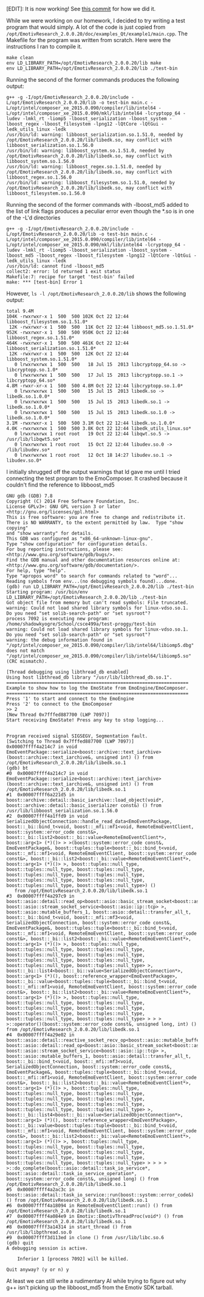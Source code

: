 <!-- 
.. title: Test EDK program mostly compiles so far
.. slug: test-edk-program-mostly-compiles-so-far
.. date: 2014-11-16 19:09:36 UTC-08:00
.. tags: linux,emotiv,sdk,compiling troubles,test program
.. link: 
.. description: 
.. type: text
.. author: phora
-->

[EDIT]: It is now working! See [this commit](https://github.com/RoboBrainz/Test-EmoSDK/commit/32beedfc483208c4be261b2dd0704a7fb0e22b30) for how we did it.

While we were working on our homework, I decided to try writing a test program that would simply. A lot of the code is just copied from ```/opt/EmotivResearch_2.0.0.20/doc/examples_Qt/example1/main.cpp```. The Makefile for the program was written from scratch. Here were the instructions I ran to compile it.

	make clean
	env LD_LIBRARY_PATH=/opt/EmotivResearch_2.0.0.20/lib make
	env LD_LIBRARY_PATH=/opt/EmotivResearch_2.0.0.20/lib ./test-bin

Running the second of the former commands produces the following output:

	g++ -g -I/opt/EmotivResearch_2.0.0.20/include -L/opt/EmotivResearch_2.0.0.20/lib -o test-bin main.c -L/opt/intel/composer_xe_2015.0.090/compiler/lib/intel64 -L/opt/intel/composer_xe_2015.0.090/mkl/lib/intel64 -lcryptopp_64 -ludev -lmkl_rt -liomp5 -lboost_serialization -lboost_system -lboost_regex -lboost_filesystem -lpng12 -lQtCore -lQtGui -ledk_utils_linux -ledk 
	/usr/bin/ld: warning: libboost_serialization.so.1.51.0, needed by /opt/EmotivResearch_2.0.0.20/lib/libedk.so, may conflict with libboost_serialization.so.1.56.0
	/usr/bin/ld: warning: libboost_system.so.1.51.0, needed by /opt/EmotivResearch_2.0.0.20/lib/libedk.so, may conflict with libboost_system.so.1.56.0
	/usr/bin/ld: warning: libboost_regex.so.1.51.0, needed by /opt/EmotivResearch_2.0.0.20/lib/libedk.so, may conflict with libboost_regex.so.1.56.0
	/usr/bin/ld: warning: libboost_filesystem.so.1.51.0, needed by /opt/EmotivResearch_2.0.0.20/lib/libedk.so, may conflict with libboost_filesystem.so.1.56.0


Running the second of the former commands with -lboost_md5 added to the list of link flags produces a peculiar error even though the *.so is in one of the -L'd directories

	g++ -g -I/opt/EmotivResearch_2.0.0.20/include -L/opt/EmotivResearch_2.0.0.20/lib -o test-bin main.c -L/opt/intel/composer_xe_2015.0.090/compiler/lib/intel64 -L/opt/intel/composer_xe_2015.0.090/mkl/lib/intel64 -lcryptopp_64 -ludev -lmkl_rt -liomp5 -lboost_serialization -lboost_system -lboost_md5 -lboost_regex -lboost_filesystem -lpng12 -lQtCore -lQtGui -ledk_utils_linux -ledk 
	/usr/bin/ld: cannot find -lboost_md5
	collect2: error: ld returned 1 exit status
	Makefile:7: recipe for target 'test-bin' failed
	make: *** [test-bin] Error 1


However, ```ls -l /opt/EmotivResearch_2.0.0.20/lib``` shows the following output:

	total 9.4M
	104K -rwxrwxr-x 1  500  500 102K Oct 22 12:44 libboost_filesystem.so.1.51.0*
	 12K -rwxrwxr-x 1  500  500  11K Oct 22 12:44 libboost_md5.so.1.51.0*
	952K -rwxrwxr-x 1  500  500 950K Oct 22 12:44 libboost_regex.so.1.51.0*
	464K -rwxrwxr-x 1  500  500 461K Oct 22 12:44 libboost_serialization.so.1.51.0*
	 12K -rwxrwxr-x 1  500  500  12K Oct 22 12:44 libboost_system.so.1.51.0*
	   0 lrwxrwxrwx 1  500  500   18 Jul 15  2013 libcryptopp_64.so -> libcryptopp.so.1.0*
	   0 lrwxrwxrwx 1  500  500   17 Jul 15  2013 libcryptopp.so.1 -> libcryptopp_64.so*
	4.8M -rwxr-xr-x 1  500  500 4.8M Oct 22 12:44 libcryptopp.so.1.0*
	   0 lrwxrwxrwx 1  500  500   15 Jul 15  2013 libedk.so -> libedk.so.1.0.0*
	   0 lrwxrwxrwx 1  500  500   15 Jul 15  2013 libedk.so.1 -> libedk.so.1.0.0*
	   0 lrwxrwxrwx 1  500  500   15 Jul 15  2013 libedk.so.1.0 -> libedk.so.1.0.0*
	3.1M -rwxrwxr-x 1  500  500 3.1M Oct 22 12:44 libedk.so.1.0.0*
	4.0K -rwxrwxrwx 1  500  500 3.8K Oct 22 12:44 libedk_utils_linux.so*
	   0 lrwxrwxrwx 1 root root   19 Oct 22 12:44 libqwt.so.5 -> /usr/lib/libqwt5.so*
	   0 lrwxrwxrwx 1 root root   15 Oct 22 12:44 libudev.so.0 -> /lib/libudev.so*
	   0 lrwxrwxrwx 1 root root   12 Oct 18 14:27 libudev.so.1 -> libudev.so.0*

I initially shrugged off the output warnings that ld gave me until I tried connecting the test program to the EmoComposer. It crashed because it couldn't find the reference to libboost_md5

	GNU gdb (GDB) 7.8
	Copyright (C) 2014 Free Software Foundation, Inc.
	License GPLv3+: GNU GPL version 3 or later <http://gnu.org/licenses/gpl.html>
	This is free software: you are free to change and redistribute it.
	There is NO WARRANTY, to the extent permitted by law.  Type "show copying"
	and "show warranty" for details.
	This GDB was configured as "x86_64-unknown-linux-gnu".
	Type "show configuration" for configuration details.
	For bug reporting instructions, please see:
	<http://www.gnu.org/software/gdb/bugs/>.
	Find the GDB manual and other documentation resources online at:
	<http://www.gnu.org/software/gdb/documentation/>.
	For help, type "help".
	Type "apropos word" to search for commands related to "word"...
	Reading symbols from env...(no debugging symbols found)...done.
	(gdb) run LD_LIBRARY_PATH=/opt/EmotivResearch_2.0.0.20/lib ./test-bin
	Starting program: /usr/bin/env LD_LIBRARY_PATH=/opt/EmotivResearch_2.0.0.20/lib ./test-bin
	Got object file from memory but can't read symbols: File truncated.
	warning: Could not load shared library symbols for linux-vdso.so.1.
	Do you need "set solib-search-path" or "set sysroot"?
	process 7092 is executing new program: /home/shadowkyogre/School/csce499a/test-proggy/test-bin
	warning: Could not load shared library symbols for linux-vdso.so.1.
	Do you need "set solib-search-path" or "set sysroot"?
	warning: the debug information found in "/opt/intel/composer_xe_2015.0.090/compiler/lib/intel64/libiomp5.dbg" does not match "/opt/intel/composer_xe_2015.0.090/compiler/lib/intel64/libiomp5.so" (CRC mismatch).

	[Thread debugging using libthread_db enabled]
	Using host libthread_db library "/usr/lib/libthread_db.so.1".
	===================================================================
	Example to show how to log the EmoState from EmoEngine/EmoComposer.
	===================================================================
	Press '1' to start and connect to the EmoEngine                    
	Press '2' to connect to the EmoComposer                            
	>> 2
	[New Thread 0x7fffed887700 (LWP 7097)]
	Start receiving EmoState! Press any key to stop logging...


	Program received signal SIGSEGV, Segmentation fault.
	[Switching to Thread 0x7fffed887700 (LWP 7097)]
	0x00007ffff4a214c7 in void EmoEventPackage::serialize<boost::archive::text_iarchive>(boost::archive::text_iarchive&, unsigned int) () from /opt/EmotivResearch_2.0.0.20/lib/libedk.so.1
	(gdb) bt
	#0  0x00007ffff4a214c7 in void EmoEventPackage::serialize<boost::archive::text_iarchive>(boost::archive::text_iarchive&, unsigned int) () from /opt/EmotivResearch_2.0.0.20/lib/libedk.so.1
	#1  0x00007ffff6a221d5 in boost::archive::detail::basic_iarchive::load_object(void*, boost::archive::detail::basic_iserializer const&) () from /usr/lib/libboost_serialization.so.1.56.0
	#2  0x00007ffff4a1ffd9 in void SerializedObjectConnection::handle_read_data<EmoEventPackage, boost::_bi::bind_t<void, boost::_mfi::mf1<void, RemoteEmoEventClient, boost::system::error_code const&>, boost::_bi::list2<boost::_bi::value<RemoteEmoEventClient*>, boost::arg<1> (*)()> > >(boost::system::error_code const&, EmoEventPackage&, boost::tuples::tuple<boost::_bi::bind_t<void, boost::_mfi::mf1<void, RemoteEmoEventClient, boost::system::error_code const&>, boost::_bi::list2<boost::_bi::value<RemoteEmoEventClient*>, boost::arg<1> (*)()> >, boost::tuples::null_type, boost::tuples::null_type, boost::tuples::null_type, boost::tuples::null_type, boost::tuples::null_type, boost::tuples::null_type, boost::tuples::null_type, boost::tuples::null_type, boost::tuples::null_type>) ()
	   from /opt/EmotivResearch_2.0.0.20/lib/libedk.so.1
	#3  0x00007ffff4a297c9 in boost::asio::detail::read_op<boost::asio::basic_stream_socket<boost::asio::ip::tcp, boost::asio::stream_socket_service<boost::asio::ip::tcp> >, boost::asio::mutable_buffers_1, boost::asio::detail::transfer_all_t, boost::_bi::bind_t<void, boost::_mfi::mf3<void, SerializedObjectConnection, boost::system::error_code const&, EmoEventPackage&, boost::tuples::tuple<boost::_bi::bind_t<void, boost::_mfi::mf1<void, RemoteEmoEventClient, boost::system::error_code const&>, boost::_bi::list2<boost::_bi::value<RemoteEmoEventClient*>, boost::arg<1> (*)()> >, boost::tuples::null_type, boost::tuples::null_type, boost::tuples::null_type, boost::tuples::null_type, boost::tuples::null_type, boost::tuples::null_type, boost::tuples::null_type, boost::tuples::null_type, boost::tuples::null_type> >, boost::_bi::list4<boost::_bi::value<SerializedObjectConnection*>, boost::arg<1> (*)(), boost::reference_wrapper<EmoEventPackage>, boost::_bi::value<boost::tuples::tuple<boost::_bi::bind_t<void, boost::_mfi::mf1<void, RemoteEmoEventClient, boost::system::error_code const&>, boost::_bi::list2<boost::_bi::value<RemoteEmoEventClient*>, boost::arg<1> (*)()> >, boost::tuples::null_type, boost::tuples::null_type, boost::tuples::null_type, boost::tuples::null_type, boost::tuples::null_type, boost::tuples::null_type, boost::tuples::null_type, boost::tuples::null_type, boost::tuples::null_type> > > > >::operator()(boost::system::error_code const&, unsigned long, int) () from /opt/EmotivResearch_2.0.0.20/lib/libedk.so.1
	#4  0x00007ffff4a29e02 in boost::asio::detail::reactive_socket_recv_op<boost::asio::mutable_buffers_1, boost::asio::detail::read_op<boost::asio::basic_stream_socket<boost::asio::ip::tcp, boost::asio::stream_socket_service<boost::asio::ip::tcp> >, boost::asio::mutable_buffers_1, boost::asio::detail::transfer_all_t, boost::_bi::bind_t<void, boost::_mfi::mf3<void, SerializedObjectConnection, boost::system::error_code const&, EmoEventPackage&, boost::tuples::tuple<boost::_bi::bind_t<void, boost::_mfi::mf1<void, RemoteEmoEventClient, boost::system::error_code const&>, boost::_bi::list2<boost::_bi::value<RemoteEmoEventClient*>, boost::arg<1> (*)()> >, boost::tuples::null_type, boost::tuples::null_type, boost::tuples::null_type, boost::tuples::null_type, boost::tuples::null_type, boost::tuples::null_type, boost::tuples::null_type, boost::tuples::null_type, boost::tuples::null_type> >, boost::_bi::list4<boost::_bi::value<SerializedObjectConnection*>, boost::arg<1> (*)(), boost::reference_wrapper<EmoEventPackage>, boost::_bi::value<boost::tuples::tuple<boost::_bi::bind_t<void, boost::_mfi::mf1<void, RemoteEmoEventClient, boost::system::error_code const&>, boost::_bi::list2<boost::_bi::value<RemoteEmoEventClient*>, boost::arg<1> (*)()> >, boost::tuples::null_type, boost::tuples::null_type, boost::tuples::null_type, boost::tuples::null_type, boost::tuples::null_type, boost::tuples::null_type, boost::tuples::null_type, boost::tuples::null_type, boost::tuples::null_type> > > > > >::do_complete(boost::asio::detail::task_io_service*, boost::asio::detail::task_io_service_operation*, boost::system::error_code const&, unsigned long) () from /opt/EmotivResearch_2.0.0.20/lib/libedk.so.1
	#5  0x00007ffff4a2ac3c in boost::asio::detail::task_io_service::run(boost::system::error_code&) () from /opt/EmotivResearch_2.0.0.20/lib/libedk.so.1
	#6  0x00007ffff4a18094 in RemoteEmoEventClient::run() () from /opt/EmotivResearch_2.0.0.20/lib/libedk.so.1
	#7  0x00007ffff4a084e9 in Emotiv::EmotivThreadProc(void*) () from /opt/EmotivResearch_2.0.0.20/lib/libedk.so.1
	#8  0x00007ffff3a14314 in start_thread () from /usr/lib/libpthread.so.0
	#9  0x00007ffff3d113ed in clone () from /usr/lib/libc.so.6
	(gdb) quit
	A debugging session is active.

		Inferior 1 [process 7092] will be killed.

	Quit anyway? (y or n) y

At least we can still write a rudimentary AI while trying to figure out why g++ isn't picking up the libboost_md5 from the Emotiv SDK tarball.
